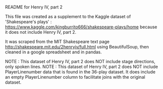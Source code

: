 ﻿README for Henry IV, part 2

This file was created as a supplement to the Kaggle dataset of 'Shakespeare's plays' : https://www.kaggle.com/kingburrito666/shakespeare-plays/home because it does not include Henry IV, part 2.

It was scraped from the MIT Shakespeare text page http://shakespeare.mit.edu/2henryiv/full.html
using BeautifulSoup, then cleaned in a google spreadsheet and in pandas.

NOTE : This dataset of Henry IV, part 2 does NOT include stage directions, only spoken lines.
NOTE : This dataset of Henry IV, part 2 does NOT include PlayerLinenumber data that is found in the 36-play dataset. It does include an empty PlayerLinenumber column to facilitate joins with the original dataset.


